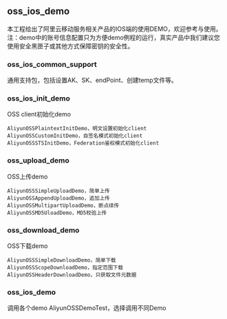 ## oss_ios_demo
本工程给出了阿里云移动服务相关产品的IOS端的使用DEMO，欢迎参考与使用。
注：demo中的账号信息配置只为方便demo例程的运行，真实产品中我们建议您使用安全黑匣子或其他方式保障密钥的安全性。

### oss_ios_common_support
通用支持包，包括设置AK、SK、endPoint、创建temp文件等。

### oss_ios_init_demo
OSS client初始化demo

```
AliyunOSSPlaintextInitDemo，明文设置初始化client
AliyunOSSCustomInitDemo，自签名模式初始化client
AliyunOSSSTSInitDemo，Federation鉴权模式初始化client
```

### oss_upload_demo
OSS上传demo

```
AliyunOSSSimpleUploadDemo，简单上传
AliyunOSSAppendUploadDemo，追加上传
AliyunOSSMultipartUploadDemo，断点续传
AliyunOSSMD5UloadDemo，MD5校验上传
```

### oss_download_demo
OSS下载demo

```
AliyunOSSSimpleDownloadDemo，简单下载
AliyunOSSScopeDownloadDemo，指定范围下载
AliyunOSSHeaderDownloadDemo，只获取文件元数据
```


### oss_ios_demo
调用各个demo
AliyunOSSDemoTest，选择调用不同Demo
